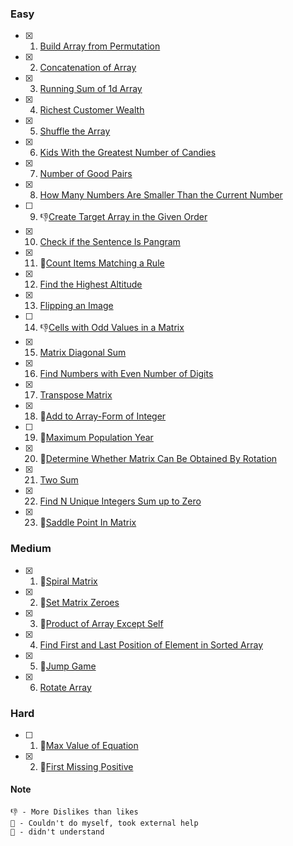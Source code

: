 ### Easy

- [x]  1. [Build Array from Permutation](https://leetcode.com/problems/build-array-from-permutation/)
- [x]  2. [Concatenation of Array](https://leetcode.com/problems/concatenation-of-array/)
- [x]  3. [Running Sum of 1d Array](https://leetcode.com/problems/running-sum-of-1d-array/)
- [x]  4. [Richest Customer Wealth](https://leetcode.com/problems/richest-customer-wealth/)
- [x]  5. [Shuffle the Array](https://leetcode.com/problems/shuffle-the-array/)
- [x]  6. [Kids With the Greatest Number of Candies](https://leetcode.com/problems/kids-with-the-greatest-number-of-candies/)
- [x]  7. [Number of Good Pairs](https://leetcode.com/problems/number-of-good-pairs/)
- [x]  8. [How Many Numbers Are Smaller Than the Current Number](https://leetcode.com/problems/how-many-numbers-are-smaller-than-the-current-number/)
- [ ]  9. 👎[Create Target Array in the Given Order](https://leetcode.com/problems/create-target-array-in-the-given-order/)
- [x]  10. [Check if the Sentence Is Pangram](https://leetcode.com/problems/check-if-the-sentence-is-pangram/)
- [x]  11. 🛑[Count Items Matching a Rule](https://leetcode.com/problems/count-items-matching-a-rule/)
- [x]  12. [Find the Highest Altitude](https://leetcode.com/problems/find-the-highest-altitude/)
- [x]  13. [Flipping an Image](https://leetcode.com/problems/flipping-an-image/)
- [ ]  14. 👎[Cells with Odd Values in a Matrix](https://leetcode.com/problems/cells-with-odd-values-in-a-matrix/)
- [x]  15. [Matrix Diagonal Sum](https://leetcode.com/problems/matrix-diagonal-sum/)
- [x]  16. [Find Numbers with Even Number of Digits](https://leetcode.com/problems/find-numbers-with-even-number-of-digits/)
- [x]  17. [Transpose Matrix](https://leetcode.com/problems/transpose-matrix/)
- [x]  18. 🛑[Add to Array-Form of Integer](https://leetcode.com/problems/add-to-array-form-of-integer/)
- [ ]  19. 🚧[Maximum Population Year](https://leetcode.com/problems/maximum-population-year/)
- [x]  20. 🛑[Determine Whether Matrix Can Be Obtained By Rotation](https://leetcode.com/problems/determine-whether-matrix-can-be-obtained-by-rotation/)
- [x]  21. [Two Sum](https://leetcode.com/problems/two-sum/)
- [x]  22. [Find N Unique Integers Sum up to Zero](https://leetcode.com/problems/find-n-unique-integers-sum-up-to-zero/)
- [x]  23. 🛑[Saddle Point In Matrix](https://leetcode.com/problems/lucky-numbers-in-a-matrix/)

### Medium

- [x]  1. 🛑[Spiral Matrix](https://leetcode.com/problems/spiral-matrix/)
- [x]  2. 🛑[Set Matrix Zeroes](https://leetcode.com/problems/set-matrix-zeroes/)
- [x]  3. 🛑[Product of Array Except Self](https://leetcode.com/problems/product-of-array-except-self/)
- [x]  4. [Find First and Last Position of Element in Sorted Array](https://leetcode.com/problems/find-first-and-last-position-of-element-in-sorted-array/)
- [x]  5. 🛑[Jump Game](https://leetcode.com/problems/jump-game/)
- [x]  6. [Rotate Array](https://leetcode.com/problems/rotate-array/)

### Hard

- [ ]  1. 🚧[Max Value of Equation](https://leetcode.com/problems/max-value-of-equation/)
- [x]  2. 🛑[First Missing Positive](https://leetcode.com/problems/first-missing-positive/)

#### Note
```
👎 - More Dislikes than likes
🛑 - Couldn't do myself, took external help
🚧 - didn't understand
```
